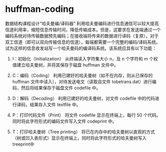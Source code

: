 # huffman-coding
数据结构课程设计“哈夫曼编/译码器”
利用哈夫曼编码进行信息通信可以较大提高信道利用率，缩短信息传输时间，降低传输成本。但是，这要求在发送端通过一个编码系统对待传输数据预先编码；在接收端将传来的数据进行译码（复原）。对于双工信道（即可以双向传输信息的信道），每端都需要一个完整的编码/译码系统。试为这样的信息收发站写一个哈夫曼码的编译码系统。该系统应具有以下功能：

1. I：初始化（Initialization）
   从终端读入字符集大小 n，及 n 个字符和 m 个权值建立哈夫曼树，并将其保存于磁盘 huffman 文件中。

2. C：编码（Coding）
   利用已建好的哈夫曼树（如不在内存，则从已保存的 huffman 文件中读入），对待发送电文（读取自文件 tobetrans.dat）进行编码，然后将结果保存于磁盘文件 codefile 中。

3. D：解码（Decoding）
   利用已建好的哈夫曼树，对文件 codefile 中的代码进行译码，结果存入文件 textfile 中。

4. P：打印代码文件（Print）
   将文件 codefile 显示在终端上，每行 50 个代码。同时将此字符形式的编码文件写入文件 codeprint 中。

5. T：打印哈夫曼树（Tree printing）
   将已在内存中的哈夫曼树以直观的方式（树或凹入表形式）显示在终端上，同时将此字符形式的哈夫曼树写入treeprint中
